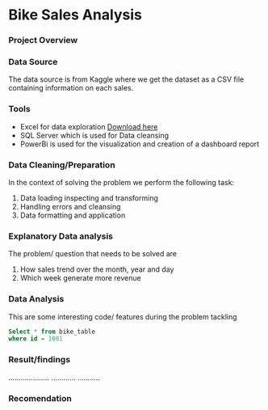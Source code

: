 # Bike Sales Analysis

### Project Overview

### Data Source 

The data source is from Kaggle where we get the dataset as a CSV file containing information on each sales. 

### Tools 

- Excel for data exploration [Download here](https:/excel.com)
- SQL Server which is used for Data cleansing 
- PowerBi is used for the visualization and creation of a dashboard report

### Data Cleaning/Preparation

In the context of solving the problem we perform the following task:
1. Data loading inspecting and transforming
2. Handling errors and cleansing
3. Data formatting and application

### Explanatory Data analysis
The problem/ question that needs to be solved are 
1. How sales trend over the month, year and day
2. Which week generate more revenue

### Data Analysis 
This are some interesting code/ features during the problem tackling 

``` sql
Select * from bike_table
where id = 1001
```

### Result/findings
....................
............
...........

### Recomendation 


 


